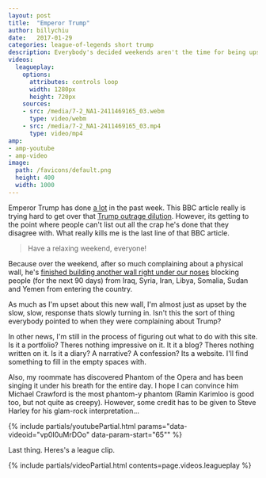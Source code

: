```yaml
---
layout: post
title:  "Emperor Trump"
author: billychiu
date:   2017-01-29
categories: league-of-legends short trump
description: Everybody's decided weekends aren't the time for being upset.
videos:
  leagueplay:
    options:
      attributes: controls loop
      width: 1280px
      height: 720px
    sources:
    - src: /media/7-2_NA1-2411469165_03.webm
      type: video/webm
    - src: /media/7-2_NA1-2411469165_03.mp4
      type: video/mp4
amp: 
- amp-youtube
- amp-video
image:
  path: /favicons/default.png
  height: 400
  width: 1000
---
```


Emperor Trump has done [a lot](http://www.bbc.com/news/world-us-canada-38768272) in the past week. This BBC article really is trying hard to get over that [Trump outrage dilution](http://blog.dilbert.com/post/156399716951/outrage-dilution). However, its getting to the point where people can't list out all the crap he's done that they disagree with. What really kills me is the last line of that BBC article.

<blockquote>
Have a relaxing weekend, everyone!
</blockquote>

Because over the weekend, after so much complaining about a physical wall, he's [finished building another wall right under our noses](http://www.bbc.com/news/world-us-canada-38785028) blocking people (for the next 90 days) from Iraq, Syria, Iran, Libya, Somalia, Sudan and Yemen from entering the country.

As much as I'm upset about this new wall, I'm almost just as upset by the slow, slow, response thats slowly turning in. Isn't this the sort of thing everybody pointed to when they were complaining about Trump?

In other news, I'm still in the process of figuring out what to do with this site. Is it a portfolio? Theres nothing impressive on it. It it a blog? Theres nothing written on it. Is it a diary? A narrative? A confession? Its a website. I'll find something to fill in the empty spaces with.

Also, my roommate has discovered Phantom of the Opera and has been singing it under his breath for the entire day. I hope I can convince him Michael Crawford is the most phantom-y phantom (Ramin Karimloo is good too, but not quite as creepy). However, some credit has to be given to Steve Harley for his glam-rock interpretation...

{% include partials/youtubePartial.html params="data-videoid=\"vp0I0uMrDOo\" data-param-start=\"65\"" %}

Last thing. Heres's a league clip.

{% include partials/videoPartial.html contents=page.videos.leagueplay %}

